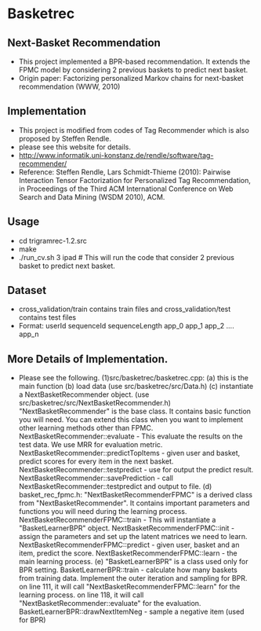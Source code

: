 # Basketrec
## Next-Basket Recommendation
* This project implemented a BPR-based recommendation. It extends the FPMC model by considering 2 previous baskets to predict next basket.
* Origin paper: Factorizing personalized Markov chains for next-basket recommendation (WWW, 2010)

## Implementation
* This project is modified from codes of Tag Recommender which is also proposed by Steffen Rendle.
* please see this website for details.
* http://www.informatik.uni-konstanz.de/rendle/software/tag-recommender/
* Reference: Steffen Rendle, Lars Schmidt-Thieme (2010): Pairwise Interaction Tensor Factorization for Personalized Tag Recommendation, in Proceedings of the Third ACM International Conference on Web Search and Data Mining (WSDM 2010), ACM.

## Usage
* cd trigramrec-1.2.src
* make
* ./run_cv.sh 3 ipad  # This will run the code that consider 2 previous basket to predict next basket.

## Dataset
* cross_validation/train contains train files and cross_validation/test contains test files
* Format: userId sequenceId sequenceLength app_0 app_1 app_2 .... app_n

## More Details of Implementation.
* Please see the following.
(1)src/basketrec/basketrec.cpp:
	(a) this is the main function
	(b) load data (use src/basketrec/src/Data.h)
	(c) instantiate a NextBasketRecommender object. (use src/basketrec/src/NextBasketRecommender.h)
		"NextBasketRecommender" is the base class. It contains basic function you will need.
		You can extend this class when you want to implement other learning methods other than FPMC.
		NextBasketRecommender::evaluate - This evaluate the results on the test data. We use MRR for evaluation metric.
		NextBasketRecommender::predictTopItems - given user and basket, predict scores for every item in the next basket.
		NextBasketRecommender::testpredict - use for output the predict result.
		NextBasketRecommender::savePrediction - call NextBasketRecommender::testpredict and output to file.
	(d) basket_rec_fpmc.h: "NextBasketRecommenderFPMC" is a derived class from "NextBasketRecommender".
		It contains important parameters and functions you will need during the learning process.
		NextBasketRecommenderFPMC::train - This will instantiate a "BasketLearnerBPR" object.
		NextBasketRecommenderFPMC::init - assign the parameters and set up the latent matrices we need to learn.
		NextBasketRecommenderFPMC::predict - given user, basket and an item, predict the score.
		NextBasketRecommenderFPMC::learn - the main learning process.
	(e) "BasketLearnerBPR" is a class used only for BPR setting.
		BasketLearnerBPR::train - calculate how many baskets from training data. Implement the outer iteration and sampling for BPR.
								on line 111, it will call "NextBasketRecommenderFPMC::learn" for the learning process.
								on line 118, it will call "NextBasketRecommender::evaluate" for the evaluation.
		BasketLearnerBPR::drawNextItemNeg - sample a negative item (used for BPR)
